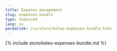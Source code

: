 ```yaml
---
title: Expense management
slug: expenses-bundle
type: featured
lang: sv
permalink: /sv/store/keleo-expenses-bundle.html
---
```


{% include store/keleo-expenses-bundle.md %}
